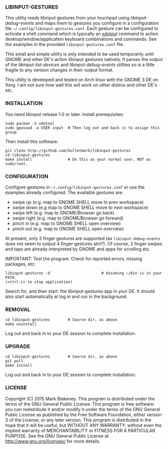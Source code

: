 ### LIBINPUT-GESTURES

This utility reads libinput gestures from your touchpad using
_libinput-debug-events_ and maps them to gestures you configure in a
configuration file `~/.config/libinput-gestures.conf`. Each gesture can
be configured to activate a shell command which is typically an
[_xdotool_](http://www.semicomplete.com/projects/xdotool/) command to
action desktop/window/application keyboard combinations and commands.
See the examples in the provided `libinput-gestures.conf` file.

This small and simple utility is only intended to be used temporarily
until GNOME and other DE's action libinput gestures natively.
It parses the output of the _libinput-list-devices_ and
_libinput-debug-events_ utilties so is a little fragile to any version
changes in their output format.

This utility is developed and tested on Arch linux with the GNOME
3 DE on Xorg. I am not sure how well this will work on other distros and other
DE's etc.

### INSTALLATION

You need libinput release 1.0 or later. Install prerequisites:

    sudo pacman -S xdotool
    sudo gpasswd -a USER input  # Then log out and back in to assign this group

Then install this software:

    git clone http://github.com/bulletmark/libinput-gestures
    cd libinput-gestures
    make install                # Do this as your normal user, NOT as sudo/root.

### CONFIGURATION

Configure gestures in `~/.config/libinput-gestures.conf` or use the
examples already configured. The available gestures are:

- swipe up (e.g. map to GNOME SHELL move to prev workspace)
- swipe down (e.g map to GNOME SHELL move to next workspace)
- swipe left (e.g. map to GNOME/Browser go back)
- swipe right (e.g. map to GNOME/Browser go forward)
- pinch in (e.g. map to GNOME SHELL open overview)
- pinch out (e.g. map to GNOME SHELL open overview)

At present, only 3 finger gestures are supported (as
`libinput-debug-events` does not seem to output 4 finger gestures atm?).
Of course, 2 finger swipes and taps are already interpreted by GNOME and
apps for scrolling etc.

IMPORTANT: Test the program. Check for reported errors, missing packages, etc:

    libinput-gestures -d                       # Assuming ~/bin is in your PATH.
    (<ctrl-c> to stop application)

Search for, and then start, the libinput-gestures app in your DE. It
should also start automatically at log in and run in the background.

### REMOVAL

    cd libinput-gestures        # Source dir, as above
    make uninstall

Log out and back in to your DE session to complete installation.

### UPGRADE

    cd libinput-gestures        # Source dir, as above
    git pull
    make install

Log out and back in to your DE session to complete installation.

### LICENSE

Copyright (C) 2015 Mark Blakeney. This program is distributed under the
terms of the GNU General Public License.
This program is free software: you can redistribute it and/or modify it
under the terms of the GNU General Public License as published by the
Free Software Foundation, either version 3 of the License, or any later
version.
This program is distributed in the hope that it will be useful, but
WITHOUT ANY WARRANTY; without even the implied warranty of
MERCHANTABILITY or FITNESS FOR A PARTICULAR PURPOSE. See the GNU General
Public License at <http://www.gnu.org/licenses/> for more details.

<!-- vim: se ai syn=markdown: -->

